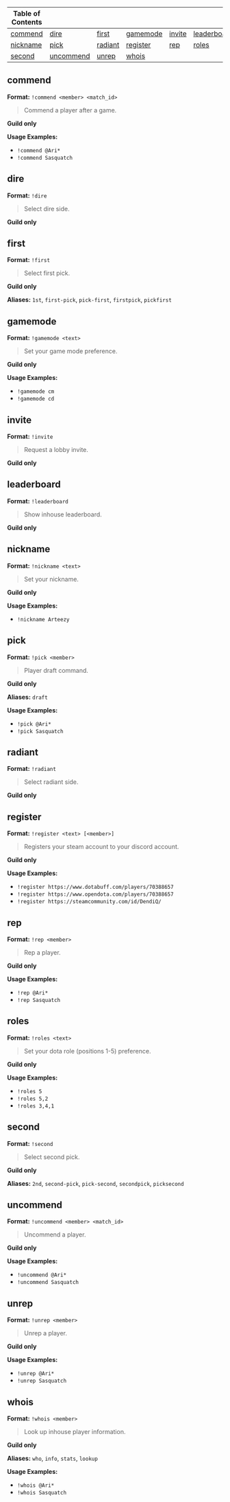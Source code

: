
|Table of Contents| | | | | |
|--|--|--|--|--|--|
|[commend](#commend)|[dire](#dire)|[first](#first)|[gamemode](#gamemode)|[invite](#invite)|[leaderboard](#leaderboard)|
|[nickname](#nickname)|[pick](#pick)|[radiant](#radiant)|[register](#register)|[rep](#rep)|[roles](#roles)|
|[second](#second)|[uncommend](#uncommend)|[unrep](#unrep)|[whois](#whois)|



## commend

**Format:** `!commend <member> <match_id>`

> Commend a player after a game.

**Guild only**



**Usage Examples:**
* `!commend @Ari*`
* `!commend Sasquatch`
 
 
## dire

**Format:** `!dire`

> Select dire side.

**Guild only**



 
## first

**Format:** `!first`

> Select first pick.

**Guild only**

**Aliases:** `1st`, `first-pick`, `pick-first`, `firstpick`, `pickfirst`

 
## gamemode

**Format:** `!gamemode <text>`

> Set your game mode preference.

**Guild only**



**Usage Examples:**
* `!gamemode cm`
* `!gamemode cd`
 
 
## invite

**Format:** `!invite`

> Request a lobby invite.

**Guild only**



 
## leaderboard

**Format:** `!leaderboard`

> Show inhouse leaderboard.

**Guild only**



 
## nickname

**Format:** `!nickname <text>`

> Set your nickname.

**Guild only**



**Usage Examples:**
* `!nickname Arteezy`
 
 
## pick

**Format:** `!pick <member>`

> Player draft command.

**Guild only**

**Aliases:** `draft`

**Usage Examples:**
* `!pick @Ari*`
* `!pick Sasquatch`
 
 
## radiant

**Format:** `!radiant`

> Select radiant side.

**Guild only**



 
## register

**Format:** `!register <text> [<member>]`

> Registers your steam account to your discord account.

**Guild only**



**Usage Examples:**
* `!register https://www.dotabuff.com/players/70388657`
* `!register https://www.opendota.com/players/70388657`
* `!register https://steamcommunity.com/id/DendiQ/`
 
 
## rep

**Format:** `!rep <member>`

> Rep a player.

**Guild only**



**Usage Examples:**
* `!rep @Ari*`
* `!rep Sasquatch`
 
 
## roles

**Format:** `!roles <text>`

> Set your dota role (positions 1-5) preference.

**Guild only**



**Usage Examples:**
* `!roles 5`
* `!roles 5,2`
* `!roles 3,4,1`
 
 
## second

**Format:** `!second`

> Select second pick.

**Guild only**

**Aliases:** `2nd`, `second-pick`, `pick-second`, `secondpick`, `picksecond`

 
## uncommend

**Format:** `!uncommend <member> <match_id>`

> Uncommend a player.

**Guild only**



**Usage Examples:**
* `!uncommend @Ari*`
* `!uncommend Sasquatch`
 
 
## unrep

**Format:** `!unrep <member>`

> Unrep a player.

**Guild only**



**Usage Examples:**
* `!unrep @Ari*`
* `!unrep Sasquatch`
 
 
## whois

**Format:** `!whois <member>`

> Look up inhouse player information.

**Guild only**

**Aliases:** `who`, `info`, `stats`, `lookup`

**Usage Examples:**
* `!whois @Ari*`
* `!whois Sasquatch`
 
 